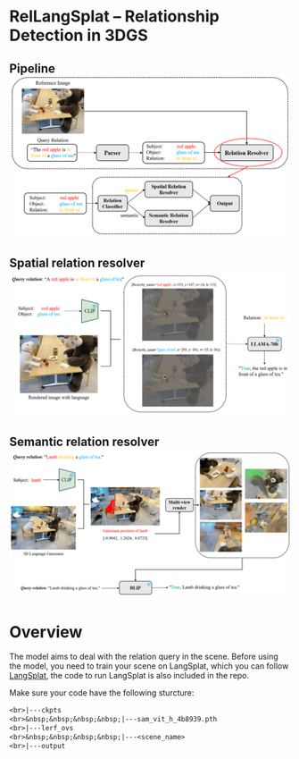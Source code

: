 # RelLangSplat – Relationship Detection in 3DGS

## Pipeline ![pipeline](https://github.com/jackyhuuuu/RelLangSplat/raw/master/images/RelLangSplat_Pipeline.png)

## Spatial relation resolver ![spatial](https://github.com/jackyhuuuu/RelLangSplat/raw/master/images/Spatial_relation_resolver.png)

## Semantic relation resolver ![semantic](https://github.com/jackyhuuuu/RelLangSplat/raw/master/images/Semantic_relation_resolver.png)

# Overview
The model aims to deal with the relation query in the scene. Before using the model, you need to train your scene on LangSplat, which you can follow [LangSplat](https://github.com/minghanqin/LangSplat), the code to run LangSplat is also included in the repo.

Make sure your code have the following sturcture:
```RelLangSplat
<br>|---ckpts
<br>&nbsp;&nbsp;&nbsp;&nbsp;|---sam_vit_h_4b8939.pth
<br>|---lerf_ovs
<br>&nbsp;&nbsp;&nbsp;&nbsp;|---<scene_name>
<br>|---output
    

